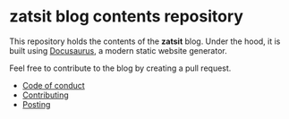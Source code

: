 # **zatsit** blog contents repository

This repository holds the contents of the **zatsit** blog. 
Under the hood, it is built using [Docusaurus](https://docusaurus.io/), a modern static website generator.

Feel free to contribute to the blog by creating a pull request.
- [Code of conduct](./CODE_OF_CONDUCT.md)
- [Contributing](./CONTRIBUTING.md)
- [Posting](./POSTING.md)


